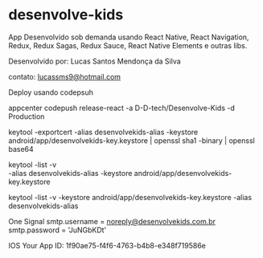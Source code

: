 # desenvolve-kids

App Desenvolvido sob demanda usando React Native, React Navigation, Redux, Redux Sagas, Redux Sauce, React Native Elements e outras libs.

Desenvolvido por: Lucas Santos Mendonça da Silva

contato: lucassms9@hotmail.com


Deploy usando codepsuh

appcenter codepush release-react -a D-D-tech/Desenvolve-Kids -d Production

keytool -exportcert -alias desenvolvekids-alias -keystore android/app/desenvolvekids-key.keystore | openssl sha1 -binary | openssl base64

keytool -list -v \
-alias desenvolvekids-alias -keystore android/app/desenvolvekids-key.keystore

keytool -list -v -keystore android/app/desenvolvekids-key.keystore -alias desenvolvekids-alias

One Signal
smtp.username = noreply@desenvolvekids.com.br
smtp.password = 'JuNGbKDt'

IOS Your App ID: 1f90ae75-f4f6-4763-b4b8-e348f719586e
